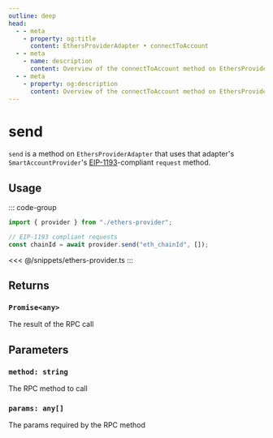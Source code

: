 ```yaml
---
outline: deep
head:
  - - meta
    - property: og:title
      content: EthersProviderAdapter • connectToAccount
  - - meta
    - name: description
      content: Overview of the connectToAccount method on EthersProviderAdapter in aa-ethers
  - - meta
    - property: og:description
      content: Overview of the connectToAccount method on EthersProviderAdapter in aa-ethers
---
```


# send

`send` is a method on `EthersProviderAdapter` that uses that adapter's `SmartAccountProvider`'s [EIP-1193](https://eips.ethereum.org/EIPS/eip-1193)-compliant `request` method.

## Usage

::: code-group

```ts [example.ts]
import { provider } from "./ethers-provider";

// EIP-1193 compliant requests
const chainId = await provider.send("eth_chainId", []);
```

<<< @/snippets/ethers-provider.ts
:::

## Returns

### `Promise<any>`

The result of the RPC call

## Parameters

### `method: string`

The RPC method to call

### `params: any[]`

The params required by the RPC method
